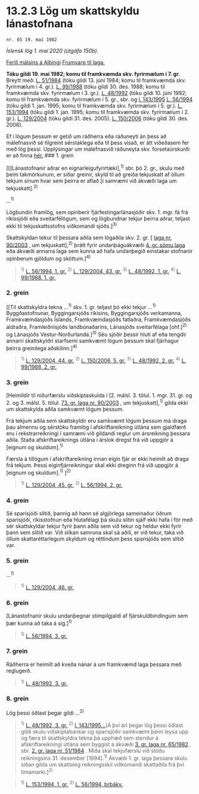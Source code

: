 # 13.2.3 Lög um skattskyldu lánastofnana

`nr. 65 19. maí 1982`

_Íslensk lög 1. maí 2020 (útgáfa 150b)._

[Ferill málsins á Alþingi](https://www.althingi.is/thingstorf/thingmalalistar-eftir-thingum/ferill/?ltg=104&mnr=215)
[Frumvarp til laga.](https://www.althingi.is/altext/104/s/pdf/0372.pdf)

**Tóku gildi 19. maí 1982; komu til framkvæmda skv. fyrirmælum í 7. gr.**
Breytt með:
[L. 51/1984](https://althingi.is/altext/stjtnr.html#1984051) (tóku gildi 13. júní 1984; komu til framkvæmda skv. fyrirmælum í 4. gr.).
[L. 99/1988](https://althingi.is/altext/stjt/1988.099.html) (tóku gildi 30. des. 1988; komu til framkvæmda skv. fyrirmælum í 3. gr.).
[L. 48/1992](https://althingi.is/altext/stjt/1992.048.html) (tóku gildi 10. júní 1992; komu til framkvæmda skv. fyrirmælum í 5. gr., sbr. og
[l. 143/1995](https://althingi.is/altext/stjt/1995.143.html) [L. 56/1994](https://althingi.is/altext/stjt/1994.056.html) (tóku gildi 1. jan. 1995; komu til framkvæmda skv. fyrirmælum í 5. gr.).
[L. 153/1994](https://althingi.is/altext/stjt/1994.153.html) (tóku gildi 1. jan. 1995; komu til framkvæmda skv. fyrirmælum í 2. gr.).
[L. 129/2004](https://althingi.is/altext/stjt/2004.129.html) (tóku gildi 31. des. 2005).
[L. 150/2006](https://althingi.is/altext/stjt/2006.150.html) (tóku gildi 30. des. 2006).

Ef í lögum þessum er getið um ráðherra eða ráðuneyti án þess að málefnasvið sé tilgreint sérstaklega eða til þess vísað, er átt viðeðasem fer með lög þessi. Upplýsingar um málefnasvið ráðuneyta skv. forsetaúrskurði er að finna [hér.](2018119.md) ### 1. grein

[[[Lánastofnanir aðrar en eignarleigufyrirtæki],<sup>1)</sup> sbr. þó 2. gr., skulu með þeim takmörkunum, er síðar greinir, skyld til að greiða tekjuskatt af öllum tekjum sínum hvar sem þeirra er aflað [í samræmi við ákvæði laga um tekjuskatt].<sup>2)</sup> 

…<sup>1)</sup> 

Lögbundin framlög, sem opinberir fjárfestingarlánasjóðir skv. 1. mgr. fá frá ríkissjóði eða sveitarfélögum, sem og lögbundnar tekjur þeirra aðrar, teljast ekki til tekjuskattsstofns viðkomandi sjóðs.]<sup>3)</sup> 

Skattskyldan tekur til þessara aðila sem lögaðila skv. 2. gr. [ [laga nr. 90/2003](2003090.md) , um tekjuskatt],<sup>2)</sup> þrátt fyrir undanþáguákvæði [4. gr. sömu laga](2003090.md#G4) eða ákvæði annarra laga sem kunna að hafa undanþegið einstakar stofnanir opinberum gjöldum og sköttum.]<sup>4)</sup> 

> <sup>1)</sup> [L. 56/1994, 1. gr.](https://althingi.is/altext/stjt/1994.056.html) <sup>2)</sup> [L. 129/2004, 43. gr.](https://althingi.is/altext/stjt/2004.129.html) <sup>3)</sup> [L. 48/1992, 1. gr.](https://althingi.is/altext/stjt/1992.048.html) <sup>4)</sup> [L. 99/1988, 1. gr.](https://althingi.is/altext/stjt/1988.099.html)

### 2. grein

[[Til skattskyldra tekna …<sup>1)</sup> skv. 1. gr. teljast þó ekki tekjur …<sup>1)</sup> Byggðastofnunar, Byggingarsjóðs ríkisins, Byggingarsjóðs verkamanna, Framkvæmdasjóðs Íslands, Framkvæmdasjóðs fatlaðra, Framkvæmdasjóðs aldraðra, Framleiðnisjóðs landbúnaðarins, Lánasjóðs sveitarfélaga [ohf.]<sup>2)</sup> og Lánasjóðs Vestur-Norðurlanda.]<sup>3)</sup> Séu sjóðir þessir hluti af eða tengdir annarri skattskyldri starfsemi samkvæmt lögum þessum skal fjárhagur þeirra greinilega aðskilinn.]<sup>4)</sup> 

> <sup>1)</sup> [L. 129/2004, 44. gr.](https://althingi.is/altext/stjt/2004.129.html) <sup>2)</sup> [L. 150/2006, 5. gr.](https://althingi.is/altext/stjt/2006.150.html#G5) <sup>3)</sup> [L. 48/1992, 2. gr.](https://althingi.is/altext/stjt/1992.048.html) <sup>4)</sup> [L. 99/1988, 2. gr.](https://althingi.is/altext/stjt/1988.099.html)

### 3. grein

[Heimildir til niðurfærslu viðskiptaskulda í [2. málsl. 3. tölul. 1. mgr. 31. gr. og 2. og 3. málsl. 5. tölul. [73. gr. laga nr. 90/2003](2003090.md#G73) , um tekjuskatt],<sup>1)</sup> gilda ekki um skattskylda aðila samkvæmt lögum þessum.

Frá tekjum aðila sem skattskyldir eru samkvæmt lögum þessum má draga þau almennu og sérstöku framlög í afskriftareikning útlána sem gjaldfærð eru í rekstrarreikningi í samræmi við gildandi reglur um ársreikning þessara aðila. Staða afskriftareiknings útlána í árslok dregst frá við uppgjör á [eignum og skuldum].<sup>1)</sup> 

Færsla á tillögum í afskriftareikning innan eigin fjár er ekki heimilt að draga frá tekjum. Þessi eiginfjárreikningur skal ekki dreginn frá við uppgjör á [eignum og skuldum].<sup>1)</sup> ]<sup>2)</sup> 

> <sup>1)</sup> [L. 129/2004, 45. gr.](https://althingi.is/altext/stjt/2004.129.html) <sup>2)</sup> [L. 56/1994, 2. gr.](https://althingi.is/altext/stjt/1994.056.html)

### 4. grein

Sé sparisjóði slitið, þannig að hann sé algjörlega sameinaður öðrum sparisjóði, ríkisstofnun eða hlutafélagi þá skulu slitin sjálf ekki hafa í för með sér skattskyldar tekjur fyrir þann aðila sem við tekur og heldur ekki fyrir þann sem slitið var. Við slíkan samruna skal sá aðili, er við tekur, taka við öllum skattaréttarlegum skyldum og réttindum þess sparisjóðs sem slitið var.

### 5. grein

…<sup>1)</sup> 

> <sup>1)</sup> [L. 129/2004, 46. gr.](https://althingi.is/altext/stjt/2004.129.html)

### 6. grein

[Lánastofnanir skulu undanþegnar stimpilgjaldi af fjárskuldbindingum sem þær kunna að taka á sig.]<sup>1)</sup> 

> <sup>1)</sup> [L. 56/1994, 3. gr.](https://althingi.is/altext/stjt/1994.056.html)

### 7. grein

Ráðherra er heimilt að kveða nánar á um framkvæmd laga þessara með reglugerð.

> <sup>1)</sup> [L. 48/1992, 3. gr.](https://althingi.is/altext/stjt/1992.048.html)

### 8. grein

Lög þessi öðlast þegar gildi …<sup>2)</sup> 

> <sup>1)</sup> [L. 48/1992, 3. gr.](https://althingi.is/altext/stjt/1992.048.html) <sup>2)</sup> [l. 143/1995](https://althingi.is/altext/stjt/1995.143.html)[…](https://www.althingi.is/lagasafn/leidbeiningar/)[Á því ári þegar lög þessi öðlast gildi skulu viðskiptabankar og sparisjóðir samkvæmt þeim leysa upp og færa til skattskyldra tekna þá upphæð sem stendur á afskriftareikningi útlána sem byggist á ákvæði [3. gr. laga nr. 65/1982](1982065.md#G3) , sbr. [2. gr. laga nr. 51/1984](/altext/stjtnr.md#1984051?g2) . Miða skal tekjufærslu við stöðu reikningsins 31. desember [1994].<sup>1)</sup> Ákvæði 1. gr. laga þessara skulu síðan gilda um skattaleg reikningsskil viðkomandi skattaðila frá því tímamarki.]<sup>2)</sup> 

> <sup>1)</sup> [L. 153/1994, 1. gr.](https://althingi.is/altext/stjt/1994.153.html) <sup>2)</sup> [L. 56/1994, brbákv.](https://althingi.is/altext/stjt/1994.056.html)
